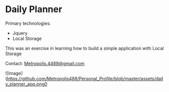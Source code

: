 # Daily Planner

Primary technologies:
- Jquery
- Local Storage

This was an exercise in learning how to build a simple application with Local Storage

Contact: Metropolis.4488@gmail.com

![Image](https://github.com/Metropolis488/Personal_Profile/blob/master/assets/daily_planner_app.png0
